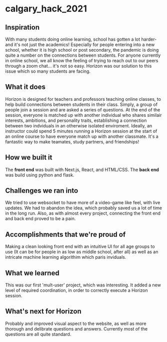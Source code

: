 # calgary_hack_2021
## Inspiration
With many students doing online learning, school has gotten a lot harder- and it's not just the academics! Especially for people entering into a new school, whether it is high school or post secondary, the pandemic is doing quite a number on the connections between students. For anyone currently in online school, we all know the feeling of trying to reach out to our peers through a zoom chat... it's not so easy. Horizon was our solution to this issue which so many students are facing.
## What it does
Horizon is designed for teachers and professors teaching online classes, to help build connections between students in their class. Simply, a group of people join a session and are asked a series of questions. At the end of the session, everyone is matched up with another individual who shares similair interests, ambitions, and personality traits, establishing a connection between two indviduals in an otherwise isolated enviroment. Ideally, an instructor could spend 5 minutes running a Horizon session at the start of an online course to have everyone match up with another classmate. It's a fantastic way to make teamates, study partners, and friendships!
## How we built it
The **front end** was built with Next.js, React, and HTML/CSS. 
The **back end** was build using python and flask.
## Challenges we ran into
We tried to use websocket to have more of a video-game like feel, with live updates. We had to abandon the idea, which probably saved us a lot of time in the long run. Also, as with almost every project, connecting the front end and back end proved to be a pain.
## Accomplishments that we're proud of
Making a clean looking front end with an intuitive UI for all age groups to use (It can be for people in as low as middle school, after all) as well as an intricate machine learning algorithim which paris inviduals.
## What we learned
This was our first 'mult-user' project, which was interesting. It added a new level of required coordination, in order to correctly execute a Horizon session.
## What's next for Horizon
Probably and improved visual aspect to the website, as well as more thorough and delibrate questions and answers. Currently most of the questions are all quite standard.
